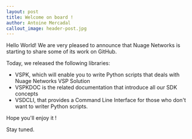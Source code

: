 ```yaml
---
layout: post
title: Welcome on board !
author: Antoine Mercadal
callout_image: header-post.jpg
---
```

Hello World! We are very pleased to announce that Nuage Networks is starting to share some of its work on GitHub.

Today, we released the following libraries:

  * VSPK, which will enable you to write Python scripts that deals with Nuage Networks VSP Solution
  * VSPKDOC is the related documentation that introduce all our SDK concepts
  * VSDCLI, that provides a Command Line Interface for those who don't want to writer Python scripts.

Hope you'll enjoy it !

Stay tuned.